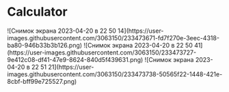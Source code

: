<h1>Calculator</h1>
![Снимок экрана 2023-04-20 в 22 50 14](https://user-images.githubusercontent.com/3063150/233473671-fd7f270e-3eec-4318-ba80-946b33b3b126.png)
![Снимок экрана 2023-04-20 в 22 50 41](https://user-images.githubusercontent.com/3063150/233473727-9e412c08-df41-47e9-8624-840d5f439631.png)
![Снимок экрана 2023-04-20 в 22 51 21](https://user-images.githubusercontent.com/3063150/233473738-50565f22-1448-421e-8cbf-bff99e725527.png)
